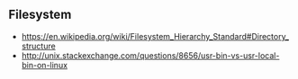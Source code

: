 ## Filesystem
* https://en.wikipedia.org/wiki/Filesystem_Hierarchy_Standard#Directory_structure
* http://unix.stackexchange.com/questions/8656/usr-bin-vs-usr-local-bin-on-linux
